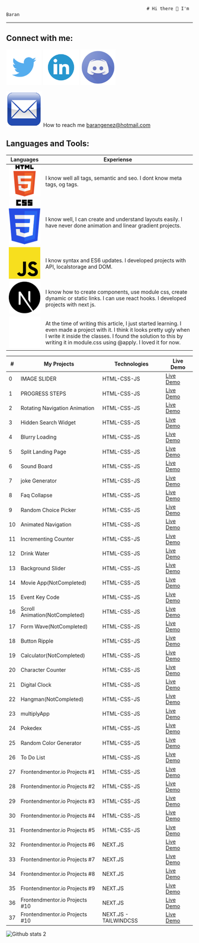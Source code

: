                                                          # Hi there 👋 I'm Baran
---

Connect with me: 
---
[<img src="twitter.png" width="96px">](https://twitter.com/BaranGenez) [<img src="linkedin.png" width="96px">](https://www.linkedin.com/in/baran-genez-ba759419a/) [<img src="discord.png" width="96px">](https://discord.gg/uWy2RguGEK)

<img src="mail.png" width="96px"> How to reach me barangenez@hotmail.com


## Languages and Tools:

| Languages | Experiense |
|--|--|
| <img src="html5.png" width="120px">      | I know well all tags, semantic and seo. I dont know meta tags, og tags. |  
| <img src="css3.png" width="120px">       | I know well, I can create and understand layouts easily. I have never done animation and linear gradient projects. |  
| <img src="javascript.png" width="120px"> | I know syntax and ES6 updates. I developed projects with API, localstorage and DOM. |  
| <img src="next-js.svg" width="120px">    | I know how to create components, use module css, create dynamic or static links. I can use react hooks. I developed projects with next js.  |  
| <img src="tailwind.png" width="120px">   | At the time of writing this article, I just started learning. I even made a project with it. I think it looks pretty ugly when I write it inside the classes. I found the solution to this by writing it in module.css using @apply. I loved it for now.  |  

| # | My Projects | Technologies | Live Demo | 
|--|--|--|--|
| 0 | IMAGE SLIDER | HTML-CSS-JS | [Live Demo](https://clophy.github.io/Front-End-Learning/50days50project/day1/) |
| 1 | PROGRESS STEPS | HTML-CSS-JS | [Live Demo](https://clophy.github.io/Front-End-Learning/50days50project/day2/) |
| 2 | Rotating Navigation Animation | HTML-CSS-JS | [Live Demo](https://clophy.github.io/Front-End-Learning/50days50project/day3/) |
| 3 | Hidden Search Widget | HTML-CSS-JS | [Live Demo](https://clophy.github.io/Front-End-Learning/50days50project/day4/) |
| 4 | Blurry Loading | HTML-CSS-JS | [Live Demo](https://clophy.github.io/Front-End-Learning/50days50project/day5/) |
| 5 | Split Landing Page | HTML-CSS-JS | [Live Demo](https://clophy.github.io/Front-End-Learning/50days50project/day7/) |
| 6 | Sound Board | HTML-CSS-JS | [Live Demo](https://clophy.github.io/Front-End-Learning/50days50project/day9/) |
| 7 | joke Generator | HTML-CSS-JS | [Live Demo](https://clophy.github.io/Front-End-Learning/50days50project/day10/) |
| 8 | Faq Collapse | HTML-CSS-JS | [Live Demo](https://clophy.github.io/Front-End-Learning/50days50project/day12/) |
| 9 | Random Choice Picker | HTML-CSS-JS | [Live Demo](https://clophy.github.io/Front-End-Learning/50days50project/day13/) |
| 10 | Animated Navigation | HTML-CSS-JS | [Live Demo](https://clophy.github.io/Front-End-Learning/50days50project/day14/) |
| 11 | Incrementing Counter | HTML-CSS-JS | [Live Demo](https://clophy.github.io/Front-End-Learning/50days50project/day15/) |
| 12 | Drink Water | HTML-CSS-JS | [Live Demo](https://clophy.github.io/Front-End-Learning/50days50project/day16/) |
| 13 | Background Slider | HTML-CSS-JS | [Live Demo](https://clophy.github.io/Front-End-Learning/50days50project/day18/) |
| 14 | Movie App(NotCompleted) | HTML-CSS-JS | [Live Demo](https://clophy.github.io/Front-End-Learning/50days50project/day17-almost-done/) |
| 15 | Event Key Code | HTML-CSS-JS | [Live Demo](https://clophy.github.io/Front-End-Learning/50days50project/day11-not-completed/) |
| 16 | Scroll Animation(NotCompleted) | HTML-CSS-JS | [Live Demo](https://clophy.github.io/Front-End-Learning/50days50project/day6-not-completed/) |
| 17 | Form Wave(NotCompleted) | HTML-CSS-JS | [Live Demo](https://clophy.github.io/Front-End-Learning/50days50project/day8-couldnt/) |
| 18 | Button Ripple | HTML-CSS-JS | [Live Demo](https://clophy.github.io/Front-End-Learning/buttonRipple) |
| 19 | Calculator(NotCompleted) | HTML-CSS-JS | [Live Demo](https://clophy.github.io/Front-End-Learning/calculator/) |
| 20 | Character Counter | HTML-CSS-JS | [Live Demo](https://clophy.github.io/Front-End-Learning/charLength/) |
| 21 | Digital Clock | HTML-CSS-JS | [Live Demo](https://clophy.github.io/Front-End-Learning/digitalClock/) |
| 22 | Hangman(NotCompleted) | HTML-CSS-JS | [Live Demo](https://clophy.github.io/Front-End-Learning/hangman/) |
| 23 | multiplyApp | HTML-CSS-JS | [Live Demo](https://clophy.github.io/Front-End-Learning/multiplyApp/) |
| 24 | Pokedex | HTML-CSS-JS | [Live Demo](https://clophy.github.io/Front-End-Learning/pokedex/) |
| 25 | Random Color Generator | HTML-CSS-JS | [Live Demo](https://clophy.github.io/Front-End-Learning/randomColorGenerator/) |
| 26 | To Do List | HTML-CSS-JS | [Live Demo](https://clophy.github.io/Front-End-Learning/toDoList/) |
| 27 | Frontendmentor.io Projects #1 | HTML-CSS-JS | [Live Demo](https://clophy.github.io/Front-End-Learning/interactive-card-details-form-main/) |
| 28 | Frontendmentor.io Projects #2 | HTML-CSS-JS | [Live Demo](https://clophy.github.io/Front-End-Learning/interactive-rating-component-main/#) |
| 29 | Frontendmentor.io Projects #3 | HTML-CSS-JS | [Live Demo](https://clophy.github.io/Front-End-Learning/intro-component-with-signup-form-master/) |
| 30 | Frontendmentor.io Projects #4 | HTML-CSS-JS | [Live Demo](https://clophy.github.io/Front-End-Learning/productPreview/) |
| 31 | Frontendmentor.io Projects #5 | HTML-CSS-JS | [Live Demo](https://clophy.github.io/Front-End-Learning/qr-code-component-main/) |
| 32 | Frontendmentor.io Projects #6 | NEXT.JS | [Live Demo](https://front-end-mentor-delta.vercel.app/) |
| 33 | Frontendmentor.io Projects #7 | NEXT.JS | [Live Demo](https://expenses-chart-xi.vercel.app/) |
| 34 | Frontendmentor.io Projects #8 | NEXT.JS | [Live Demo](https://tip-calculator-navy-nine.vercel.app/) |
| 35 | Frontendmentor.io Projects #9 | NEXT.JS | [Live Demo](https://front-end-mentor2-eight.vercel.app/) |
| 36 | Frontendmentor.io Projects #10 | NEXT.JS | [Live Demo](https://product-page-steel.vercel.app/) |
| 37 | Frontendmentor.io Projects #10 | NEXT.JS - TAILWINDCSS | [Live Demo](https://sunnyside-chi-vert.vercel.app/) |







![Github stats 2](https://github-readme-stats.vercel.app/api?username=clophy&show_icons=true&theme=radical)
